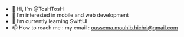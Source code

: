 - 👋 Hi, I’m @TosHTosH
- 👀 I’m interested in mobile and web development
- 🌱 I’m currently learning SwiftUI 
- 📫 How to reach me : my email : oussema.mouhib.hichri@gmail.com

<!---
TosHTosH/TosHTosH is a ✨ special ✨ repository because its `README.md` (this file) appears on your GitHub profile.
You can click the Preview link to take a look at your changes.
--->

